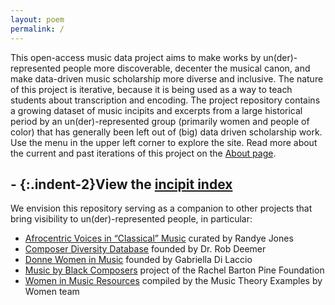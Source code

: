 ```yaml
---
layout: poem
permalink: /
---
```


This open-access music data project aims to make works by un(der)-represented people more discoverable, decenter the musical canon, and make data-driven music scholarship more diverse and inclusive. The nature of this project is iterative, because it is being used as a way to teach students about transcription and encoding. The project repository contains a growing dataset of music incipits and excerpts from a large historical period by an un(der)-represented group (primarily women and people of color) that has generally been left out of (big) data driven scholarship work. Use the menu in the upper left corner to explore the site. Read more about the current and past iterations of this project on the [About page](https://rebalancing-music-canon.com/about/).

## - {:.indent-2}View the [incipit index](https://rebalancing-music-canon.com/_pages/incipit-index/)


We envision this repository serving as a companion to other projects that bring visibility to un(der)-represented people, in particular:

- <a href="http://afrovoices.com/collections/" target="_blank">Afrocentric Voices in “Classical” Music</a> curated by Randye Jones
- <a href="https://composerdiversity.com" target="_blank">Composer Diversity Database</a> founded by Dr. Rob Deemer
- <a href="https://donne-uk.org/" target="_blank">Donne Women in Music</a> founded by Gabriella Di Laccio
- <a href="https://www.musicbyblackcomposers.org/" target="_blank">Music by Black Composers</a> project of the Rachel Barton Pine Foundation
- <a href="https://www.musicbywomen.org/resources/resource-links/" target="_blank">Women in Music Resources</a> compiled by the Music Theory Examples by Women team
